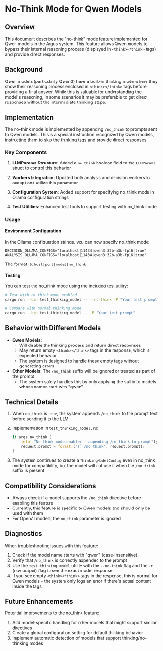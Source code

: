 # No-Think Mode for Qwen Models

## Overview

This document describes the "no-think" mode feature implemented for Qwen models in the Argus system. This feature allows Qwen models to bypass their internal reasoning process (displayed in `<think></think>` tags) and provide direct responses.

## Background

Qwen models (particularly Qwen3) have a built-in thinking mode where they show their reasoning process enclosed in `<think></think>` tags before providing a final answer. While this is valuable for understanding the model's reasoning, in some scenarios it may be preferable to get direct responses without the intermediate thinking steps.

## Implementation

The no-think mode is implemented by appending `/no_think` to prompts sent to Qwen models. This is a special instruction recognized by Qwen models, instructing them to skip the thinking tags and provide direct responses.

### Key Components

1. **LLMParams Structure**: Added a `no_think` boolean field to the `LLMParams` struct to control this behavior

2. **Workers Integration**: Updated both analysis and decision workers to accept and utilize this parameter

3. **Configuration System**: Added support for specifying no_think mode in Ollama configuration strings

4. **Test Utilities**: Enhanced test tools to support testing with no_think mode

### Usage

#### Environment Configuration

In the Ollama configuration strings, you can now specify no_think mode:

```
DECISION_OLLAMA_CONFIGS="localhost|11434|qwen3:32b-a3b-fp16|true"
ANALYSIS_OLLAMA_CONFIGS="localhost|11434|qwen3:32b-a3b-fp16|true"
```

The format is: `host|port|model|no_think`

#### Testing

You can test the no_think mode using the included test utility:

```bash
# Test with no_think mode enabled
cargo run --bin test_thinking_model -- --no-think -P "Your test prompt"

# Compare with normal thinking mode
cargo run --bin test_thinking_model -- -P "Your test prompt"
```

## Behavior with Different Models

- **Qwen Models**: 
  - Will disable the thinking process and return direct responses
  - May return empty `<think></think>` tags in the response, which is expected behavior
  - The system is designed to handle these empty tags without generating errors
- **Other Models**: The `/no_think` suffix will be ignored or treated as part of the prompt
  - The system safely handles this by only applying the suffix to models whose names start with "qwen"

## Technical Details

1. When `no_think` is `true`, the system appends `/no_think` to the prompt text before sending it to the LLM

2. Implementation in `test_thinking_model.rs`:
   ```rust
   if args.no_think {
       info!("No-think mode enabled - appending /no_think to prompt");
       request.prompt = format!("{} /no_think", request.prompt);
   }
   ```

3. The system continues to create a `ThinkingModelConfig` even in no_think mode for compatibility, but the model will not use it when the `/no_think` suffix is present

## Compatibility Considerations

- Always check if a model supports the `/no_think` directive before enabling this feature
- Currently, this feature is specific to Qwen models and should only be used with them
- For OpenAI models, the `no_think` parameter is ignored

## Diagnostics

When troubleshooting issues with this feature:

1. Check if the model name starts with "qwen" (case-insensitive)
2. Verify that `/no_think` is correctly appended to the prompt
3. Use the `test_thinking_model` utility with the `--no-think` flag and the `-r` (raw output) flag to see the exact model response
4. If you see empty `<think></think>` tags in the response, this is normal for Qwen models - the system only logs an error if there's actual content inside the tags

## Future Enhancements

Potential improvements to the no_think feature:

1. Add model-specific handling for other models that might support similar directives
2. Create a global configuration setting for default thinking behavior
3. Implement automatic detection of models that support thinking/no-thinking modes
